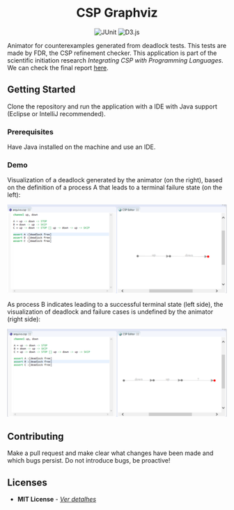 <h1 align="center">
    CSP Graphviz
</h1>

<p align="center">
  <img alt="JUnit" src="https://img.shields.io/badge/-JUnit-25A162?style=for-the-badge&logo=java&logoColor=white" />
  <img alt="D3.js" src="https://img.shields.io/badge/-D3.js-F9A03C?style=for-the-badge&logo=d3.js&logoColor=white" />
</p>

Animator for counterexamples generated from deadlock tests. This tests are made by FDR, the CSP refinement checker.
This application is part of the scientific initiation research _Integrating CSP with Programming Languages_. We can check the final report [here](https://drive.google.com/file/d/11Td0Bn5epJac_N3WQG3cAgN52Oq340Gi/view?usp=sharing).

## Getting Started

Clone the repository and run the application with a IDE with Java support (Eclipse or IntelliJ recommended).

### Prerequisites

Have Java installed on the machine and use an IDE.

### Demo

Visualization of a deadlock generated by the animator (on the right), based on the definition of a process A that leads to a terminal failure state (on the left):

![](docs/process-a.png)

As process B indicates leading to a successful terminal state (left side), the visualization of deadlock and failure cases is undefined by the animator (right side):

![](docs/process-b.png)

## Contributing

Make a pull request and make clear what changes have been made and which bugs persist. Do not introduce bugs, be proactive!

## Licenses

- **MIT License** - [_Ver detalhes_](./LICENSE.txt)
